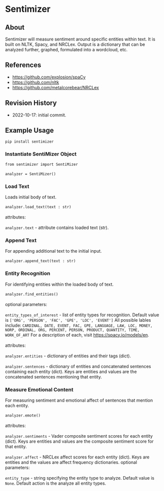 # Sentimizer

## About

Sentimizer will measure sentiment around specific entities within text.  It is built on NLTK, Spacy, and NRCLex.  Output is a dictionary that can be analyzed further, graphed, formulated into a wordcloud, etc.

## References
* https://github.com/explosion/spaCy
* https://github.com/nltk
* https://github.com/metalcorebear/NRCLex

## Revision History
* 2022-10-17: initial commit.

## Example Usage
`pip install sentimizer`

### Instantiate SentiMizer Object
`from sentimizer import SentiMizer`<br><br>
`analyzer = SentiMizer()`

### Load Text
Loads initial body of text.<br><br>
`analyzer.load_text(text : str)`<br><br>
attributes:<br><br>
`analyzer.text` - attribute contains loaded text (str).

### Append Text
For appending additional text to the initial input.<br><br>
`analyzer.append_text(text : str)`

### Entity Recognition
For identifying entities within the loaded body of text.<br><br>
`analyzer.find_entities()`<br><br>
optional parameters:<br><br>
`entity_types_of_interest` - list of entity types for recognition.  Default value is `['ORG', 'PERSON', 'FAC', 'GPE', 'LOC', 'EVENT']`  All possible lables include: `CARDINAL, DATE, EVENT, FAC, GPE, LANGUAGE, LAW, LOC, MONEY, NORP, ORDINAL, ORG, PERCENT, PERSON, PRODUCT, QUANTITY, TIME, WORK_OF_ART` For a description of each, visit https://spacy.io/models/en. <br><br>
attributes:<br><br>
`analyzer.entities` - dictionary of entities and their tags (dict).<br><br>
`analyzer.sentences` - dictionary of entities and concatenated sentences containing each entity (dict).  Keys are entities and values are the concatenated sentences mentioning that entity.

### Measure Emotional Content
For measuring sentiment and emotional affect of sentences that mention each entity.<br><br>
`analyzer.emote()`<br><br>
attributes:<br><br>
`analyzer.sentiments` - Vader composite sentiment scores for each entity (dict).  Keys are entities and values are the composite sentiment score for that entity.<br><br>
`analyzer.affect` - NRCLex affect scores for each entity (dict).  Keys are entities and the values are affect frequency dictionaries.
optional parameters:<br><br>
`entity_type` - string specifying the entity type to analyze. Default value is `None`.  Default action is the analyze all entity types.